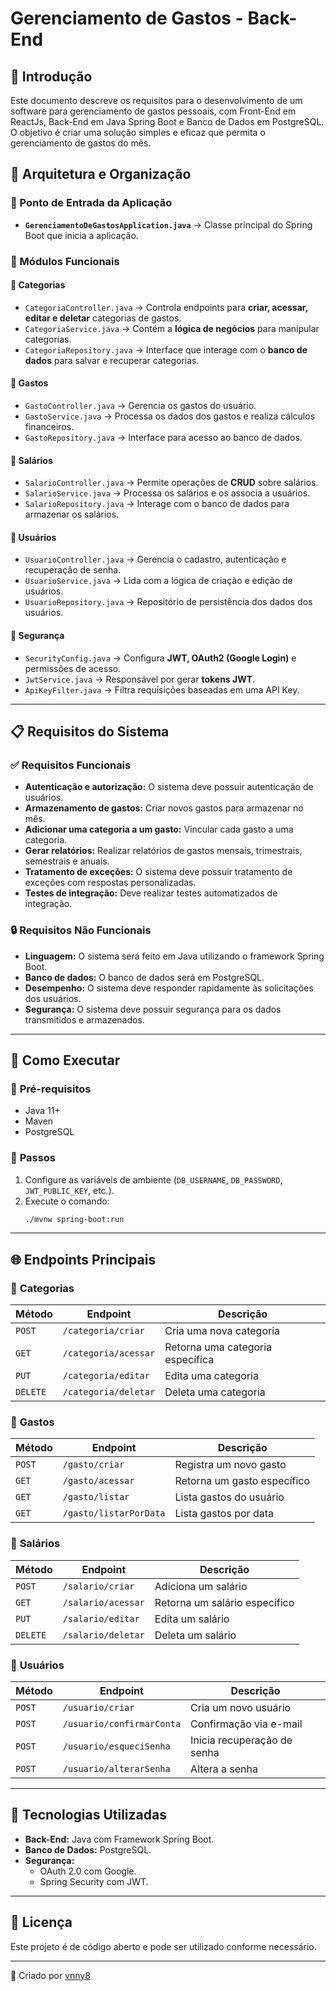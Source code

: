 # Gerenciamento de Gastos - Back-End

## 📌 Introdução
Este documento descreve os requisitos para o desenvolvimento de um software para gerenciamento de gastos pessoais, com Front-End em ReactJs, Back-End em Java Spring Boot e Banco de Dados em PostgreSQL. O objetivo é criar uma solução simples e eficaz que permita o gerenciamento de gastos do mês.

## 📂 Arquitetura e Organização

### 🔹 Ponto de Entrada da Aplicação
- **`GerenciamentoDeGastosApplication.java`** → Classe principal do Spring Boot que inicia a aplicação.

### 🔹 Módulos Funcionais

#### 📌 **Categorias**
- `CategoriaController.java` → Controla endpoints para **criar, acessar, editar e deletar** categorias de gastos.
- `CategoriaService.java` → Contém a **lógica de negócios** para manipular categorias.
- `CategoriaRepository.java` → Interface que interage com o **banco de dados** para salvar e recuperar categorias.

#### 📌 **Gastos**
- `GastoController.java` → Gerencia os gastos do usuário.
- `GastoService.java` → Processa os dados dos gastos e realiza cálculos financeiros.
- `GastoRepository.java` → Interface para acesso ao banco de dados.

#### 📌 **Salários**
- `SalarioController.java` → Permite operações de **CRUD** sobre salários.
- `SalarioService.java` → Processa os salários e os associa a usuários.
- `SalarioRepository.java` → Interage com o banco de dados para armazenar os salários.

#### 📌 **Usuários**
- `UsuarioController.java` → Gerencia o cadastro, autenticação e recuperação de senha.
- `UsuarioService.java` → Lida com a lógica de criação e edição de usuários.
- `UsuarioRepository.java` → Repositório de persistência dos dados dos usuários.

#### 📌 **Segurança**
- `SecurityConfig.java` → Configura **JWT, OAuth2 (Google Login)** e permissões de acesso.
- `JwtService.java` → Responsável por gerar **tokens JWT**.
- `ApiKeyFilter.java` → Filtra requisições baseadas em uma API Key.

---

## 📋 Requisitos do Sistema

### ✅ Requisitos Funcionais
- **Autenticação e autorização:** O sistema deve possuir autenticação de usuários.
- **Armazenamento de gastos:** Criar novos gastos para armazenar no mês.
- **Adicionar uma categoria a um gasto:** Vincular cada gasto a uma categoria.
- **Gerar relatórios:** Realizar relatórios de gastos mensais, trimestrais, semestrais e anuais.
- **Tratamento de exceções:** O sistema deve possuir tratamento de exceções com respostas personalizadas.
- **Testes de integração:** Deve realizar testes automatizados de integração.

### 🔒 Requisitos Não Funcionais
- **Linguagem:** O sistema será feito em Java utilizando o framework Spring Boot.
- **Banco de dados:** O banco de dados será em PostgreSQL.
- **Desempenho:** O sistema deve responder rapidamente às solicitações dos usuários.
- **Segurança:** O sistema deve possuir segurança para os dados transmitidos e armazenados.

---

## 🚀 Como Executar

### 🔧 **Pré-requisitos**
- Java 11+
- Maven
- PostgreSQL

### 📌 **Passos**
1. Configure as variáveis de ambiente (`DB_USERNAME`, `DB_PASSWORD`, `JWT_PUBLIC_KEY`, etc.).
2. Execute o comando:
   ```bash
   ./mvnw spring-boot:run
   ```

---

## 🌐 Endpoints Principais

### 🔹 **Categorias**
| Método  | Endpoint                | Descrição                     |
|---------|-------------------------|--------------------------------|
| `POST`  | `/categoria/criar`      | Cria uma nova categoria       |
| `GET`   | `/categoria/acessar`    | Retorna uma categoria específica |
| `PUT`   | `/categoria/editar`     | Edita uma categoria           |
| `DELETE`| `/categoria/deletar`    | Deleta uma categoria          |

### 🔹 **Gastos**
| Método  | Endpoint                | Descrição                      |
|---------|-------------------------|---------------------------------|
| `POST`  | `/gasto/criar`          | Registra um novo gasto         |
| `GET`   | `/gasto/acessar`        | Retorna um gasto específico    |
| `GET`   | `/gasto/listar`         | Lista gastos do usuário        |
| `GET`   | `/gasto/listarPorData`  | Lista gastos por data          |

### 🔹 **Salários**
| Método  | Endpoint                | Descrição                      |
|---------|-------------------------|---------------------------------|
| `POST`  | `/salario/criar`        | Adiciona um salário            |
| `GET`   | `/salario/acessar`      | Retorna um salário específico  |
| `PUT`   | `/salario/editar`       | Edita um salário               |
| `DELETE`| `/salario/deletar`      | Deleta um salário              |

### 🔹 **Usuários**
| Método  | Endpoint                 | Descrição                      |
|---------|--------------------------|---------------------------------|
| `POST`  | `/usuario/criar`         | Cria um novo usuário           |
| `POST`  | `/usuario/confirmarConta`| Confirmação via e-mail         |
| `POST`  | `/usuario/esqueciSenha`  | Inicia recuperação de senha    |
| `POST`  | `/usuario/alterarSenha`  | Altera a senha                 |


---

## 📜 Tecnologias Utilizadas

- **Back-End:** Java com Framework Spring Boot.
- **Banco de Dados:** PostgreSQL.
- **Segurança:**
  - OAuth 2.0 com Google.
  - Spring Security com JWT.

---

## 📜 Licença

Este projeto é de código aberto e pode ser utilizado conforme necessário.

---

📌 Criado por [vnny8](https://github.com/vnny8)
